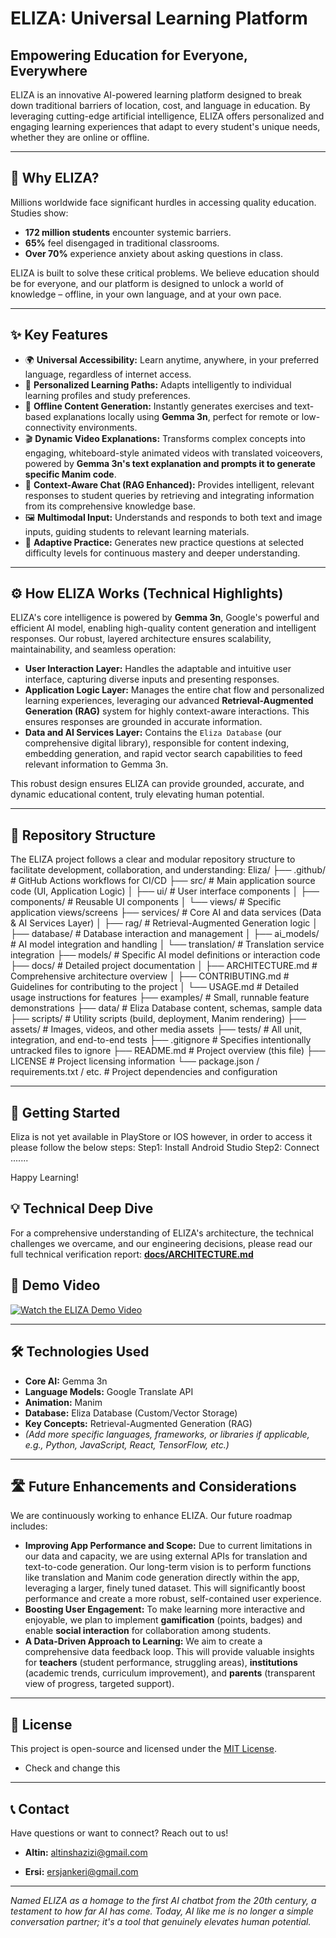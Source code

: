 # ELIZA: Universal Learning Platform

## Empowering Education for Everyone, Everywhere

ELIZA is an innovative AI-powered learning platform designed to break down traditional barriers of location, cost, and language in education. By leveraging cutting-edge artificial intelligence, ELIZA offers personalized and engaging learning experiences that adapt to every student's unique needs, whether they are online or offline.

---

## 🌟 Why ELIZA?

Millions worldwide face significant hurdles in accessing quality education. Studies show:
* **172 million students** encounter systemic barriers.
* **65%** feel disengaged in traditional classrooms.
* **Over 70%** experience anxiety about asking questions in class.

ELIZA is built to solve these critical problems. We believe education should be for everyone, and our platform is designed to unlock a world of knowledge – offline, in your own language, and at your own pace.

---

## ✨ Key Features

* 🌍 **Universal Accessibility:** Learn anytime, anywhere, in your preferred language, regardless of internet access.
* 🧠 **Personalized Learning Paths:** Adapts intelligently to individual learning profiles and study preferences.
* 🔌 **Offline Content Generation:** Instantly generates exercises and text-based explanations locally using **Gemma 3n**, perfect for remote or low-connectivity environments.
* 🎬 **Dynamic Video Explanations:** Transforms complex concepts into engaging, whiteboard-style animated videos with translated voiceovers, powered by **Gemma 3n's text explanation and prompts it to generate specific Manim code**.
* 💬 **Context-Aware Chat (RAG Enhanced):** Provides intelligent, relevant responses to student queries by retrieving and integrating information from its comprehensive knowledge base.
* 🖼️ **Multimodal Input:** Understands and responds to both text and image inputs, guiding students to relevant learning materials.
* 🔄 **Adaptive Practice:** Generates new practice questions at selected difficulty levels for continuous mastery and deeper understanding.

---

## ⚙️ How ELIZA Works (Technical Highlights)

ELIZA's core intelligence is powered by **Gemma 3n**, Google's powerful and efficient AI model, enabling high-quality content generation and intelligent responses. Our robust, layered architecture ensures scalability, maintainability, and seamless operation:

* **User Interaction Layer:** Handles the adaptable and intuitive user interface, capturing diverse inputs and presenting responses.
* **Application Logic Layer:** Manages the entire chat flow and personalized learning experiences, leveraging our advanced **Retrieval-Augmented Generation (RAG)** system for highly context-aware interactions. This ensures responses are grounded in accurate information.
* **Data and AI Services Layer:** Contains the `Eliza Database` (our comprehensive digital library), responsible for content indexing, embedding generation, and rapid vector search capabilities to feed relevant information to Gemma 3n.

This robust design ensures ELIZA can provide grounded, accurate, and dynamic educational content, truly elevating human potential.

---
## 📁 Repository Structure

The ELIZA project follows a clear and modular repository structure to facilitate development, collaboration, and understanding:
Eliza/
├── .github/              # GitHub Actions workflows for CI/CD
├── src/                  # Main application source code (UI, Application Logic)
│   ├── ui/               # User interface components
│   ├── components/       # Reusable UI components
│   └── views/            # Specific application views/screens
├── services/             # Core AI and data services (Data & AI Services Layer)
│   ├── rag/              # Retrieval-Augmented Generation logic
│   ├── database/         # Database interaction and management
│   ├── ai_models/        # AI model integration and handling
│   └── translation/      # Translation service integration
├── models/               # Specific AI model definitions or interaction code
├── docs/                 # Detailed project documentation
│   ├── ARCHITECTURE.md   # Comprehensive architecture overview
│   ├── CONTRIBUTING.md   # Guidelines for contributing to the project
│   └── USAGE.md          # Detailed usage instructions for features
├── examples/             # Small, runnable feature demonstrations
├── data/                 # Eliza Database content, schemas, sample data
├── scripts/              # Utility scripts (build, deployment, Manim rendering)
├── assets/               # Images, videos, and other media assets
├── tests/                # All unit, integration, and end-to-end tests
├── .gitignore            # Specifies intentionally untracked files to ignore
├── README.md             # Project overview (this file)
├── LICENSE               # Project licensing information
└── package.json / requirements.txt / etc. # Project dependencies and configuration

---

## 🚀 Getting Started

Eliza is not yet available in PlayStore or IOS however, in order to access it please follow the below steps: 
Step1: Install Android Studio
Step2: Connect .......


Happy Learning!

## 💡 Technical Deep Dive

For a comprehensive understanding of ELIZA's architecture, the technical challenges we overcame, and our engineering decisions, please read our full technical verification report:
[**docs/ARCHITECTURE.md**](docs/ARCHITECTURE.md)

## 📸 Demo Video

[![Watch the ELIZA Demo Video](https://img.youtube.com/vi/[YOUR_VIDEO_ID]/maxresdefault.jpg)](https://www.youtube.com/watch?v=[YOUR_VIDEO_ID])

---

## 🛠️ Technologies Used

* **Core AI:** Gemma 3n
* **Language Models:** Google Translate API
* **Animation:** Manim
* **Database:** Eliza Database (Custom/Vector Storage)
* **Key Concepts:** Retrieval-Augmented Generation (RAG)
* *(Add more specific languages, frameworks, or libraries if applicable, e.g., Python, JavaScript, React, TensorFlow, etc.)*

---

## 🛣️ Future Enhancements and Considerations

We are continuously working to enhance ELIZA. Our future roadmap includes:
* **Improving App Performance and Scope:** Due to current limitations in our data and capacity, we are using external APIs for translation and text-to-code generation. Our long-term vision is to perform functions like translation and Manim code generation directly within the app, leveraging a larger, finely tuned dataset. This will significantly boost performance and create a more robust, self-contained user experience.
* **Boosting User Engagement:** To make learning more interactive and enjoyable, we plan to implement **gamification** (points, badges) and enable **social interaction** for collaboration among students.
* **A Data-Driven Approach to Learning:** We aim to create a comprehensive data feedback loop. This will provide valuable insights for **teachers** (student performance, struggling areas), **institutions** (academic trends, curriculum improvement), and **parents** (transparent view of progress, targeted support).

---


## 📄 License

This project is open-source and licensed under the [MIT License](https://www.google.com/search?q=LICENSE).
* Check and change this
---

## 📞 Contact

Have questions or want to connect? Reach out to us!

* **Altin:** altinshazizi@gmail.com

* **Ersi:** ersjankeri@gmail.com

---
*Named ELIZA as a homage to the first AI chatbot from the 20th century, a testament to how far AI has come. Today, AI like me is no longer a simple conversation partner; it's a tool that genuinely elevates human potential.*
